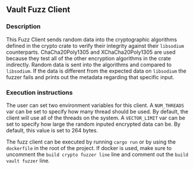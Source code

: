 ## Vault Fuzz Client

### Description

This Fuzz Client sends random data into the cryptographic algorithms defined in the crypto crate to verify their integrity against their `libsodium` counterparts. ChaCha20Poly1305 and XChaCha20Poly1305 are used because they test all of the other encryption algorithms in the crate indirectly. Random data is sent into the algorithms and compared to `libsodium`. If the data is different from the expected data on `libsodium` the fuzzer fails and prints out the metadata regarding that specific input.

### Execution instructions

The user can set two environment variables for this client. A `NUM_THREADS` var can be set to specify how many thread should be used. By default, the client will use all of the threads on the system. A `VECTOR_LIMIT` var can be set to specify how large the random inputed encrypted data can be. By default, this value is set to 264 bytes.

The fuzz client can be executed by running `cargo run` or by using the `dockerfile` in the root of the project. If docker is used, make sure to uncomment the `build crypto fuzzer line` line and comment out the `build vault fuzzer` line.
